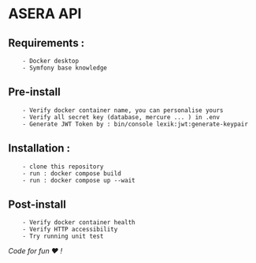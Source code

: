 # ASERA API

## Requirements :
```
    - Docker desktop
    - Symfony base knowledge
```

## Pre-install
```
    - Verify docker container name, you can personalise yours
    - Verify all secret key (database, mercure ... ) in .env
    - Generate JWT Token by : bin/console lexik:jwt:generate-keypair
```

## Installation :
```
    - clone this repository
    - run : docker compose build
    - run : docker compose up --wait
```

## Post-install
```
    - Verify docker container health
    - Verify HTTP accessibility
    - Try running unit test
```


*Code for fun :heart: !*